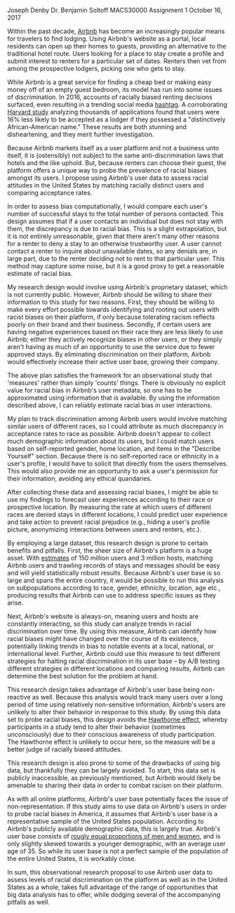 Joseph Denby
Dr. Benjamin Soltoff
MACS30000
Assignment 1
October 16, 2017

Within the past decade, [Airbnb](airbnb.com) has become an increasingly popular means for travelers to find lodging. Using Airbnb's website as a portal, local residents can open up their homes to guests, providing an alternative to the traditional hotel route. Users looking for a place to stay create a profile and submit interest to renters for a particular set of dates. Renters then vet from among the prospective lodgers, picking one who gets to stay.

While Airbnb is a great service for finding a cheap bed or making easy money off of an empty guest bedroom, its model has run into some issues of discrimination. In 2016, accounts of racially biased renting decisions surfaced, even resulting in a trending social media [hashtag](https://www.theguardian.com/technology/2016/may/05/airbnbwhileblack-hashtag-highlights-potential-racial-bias-rental-app). A corroborating [Harvard study](http://www.benedelman.org/publications/airbnb-guest-discrimination-2016-09-16.pdf) analyzing thousands of applications found that users were 16% less likely to be accepted as a lodger if they possessed a "distinctively African-American name." These results are both stunning and disheartening, and they merit further investigation. 

Because Airbnb markets itself as a user platform and not a business unto itself, it is (ostensibly) not subject to the same anti-discrimination laws that hotels and the like uphold. But, because renters can choose their guest, the platform offers a unique way to probe the prevalence of racial biases amongst its users. I propose using Airbnb's user data to assess racial attitudes in the United States by matching racially distinct users and comparing acceptance rates. 

In order to assess bias computationally, I would compare each user's number of successful stays to the total number of persons contacted. This design assumes that if a user contacts an individual but does not stay with them, the discrepancy is due to racial bias. This is a slight extrapolation, but it is not entirely unreasonable, given that there aren't many other reasons for a renter to deny a stay to an otherwise trustworthy user. A user cannot contact a renter to inquire about unavailable dates, so any denials are, in large part, due to the renter deciding not to rent to that particular user. This method may capture some noise, but it is a good proxy to get a reasonable estimate of racial bias.

My research design would involve using Airbnb's proprietary dataset, which is not currently public. However, Airbnb should be willing to share their information to this study for two reasons. First, they should be willing to make every effort possible towards identifying and rooting out users with racist biases on their platform, if only because tolerating racism reflects poorly on their brand and their business. Secondly, if certain users are having negative experiences based on their race they are less likely to use Airbnb; either they actively recognize biases in other users, or they simply aren't having as much of an opportunity to use the service due to fewer approved stays.  By eliminating discrimination on their platform, Airbnb would effectively increase their active user base, growing their company.

The above plan satisfies the framework for an observational study that 'measures' rather than simply 'counts' things. There is obviously no explicit value for racial bias in Airbnb's user metadata, so one has to be approximated using information that *is* available. By using the information described above, I can reliably estimate racial bias in user interactions. 

My plan to track discrimination among Airbnb users would involve matching similar users of different races, so I could attribute as much discrepancy in  acceptance rates to race as possible. Airbnb doesn't appear to collect much demographic information about its users, but I could match users based on self-reported gender, home location, and items in the "Describe Yourself" section. Because there is no self-reported race or ethnicity in a user's profile, I would have to solicit that directly from the users themselves. This would also provide me an opportunity to ask a user's permission for their information, avoiding any ethical quandaries. 

After collecting these data and assessing racial biases, I might be able to use my findings to forecast user experiences according to their race or prospective location. By measuring the rate at which users of different races are denied stays in different locations, I could predict user experience and take action to prevent racial prejudice (e.g., hiding a user's profile picture, anonymizing interactions between users and renters, etc.).

By employing a large dataset, this research design is prone to certain benefits and pitfalls. First, the sheer size of Airbnb's platform is a huge asset. With [estimates](http://fortune.com/2017/03/07/airbnb-ceo-hosts/) of 150 million users and 3 million hosts, matching Airbnb users and trawling records of stays and messages should be easy and will yield statistically robust results. Because Airbnb's user base is so large and spans the entire country, it would be possible to run this analysis on subpopulations according to race, gender, ethnicity, location, age etc., producing results that Airbnb can use to address specific issues as they arise. 

Next, Airbnb's website is always-on, meaning users and hosts are constantly interacting, so this study can analyze trends in racial discrimination over time. By using this measure, Airbnb can identify how racial biases might have changed over the course of its existence, potentially linking trends in bias to notable events at a local, national, or international level. Further, Airbnb could use this measure to test different strategies for halting racial discrimination in its user base – by A/B testing different strategies in different locations and comparing results, Airbnb can determine the best solution for the problem at hand. 

This research design takes advantage of Airbnb's user base being non-reactive as well. Because this analysis would track many users over a long period of time using relatively non-sensitive information, Airbnb's users are unlikely to alter their behavior in response to this study. By using this data set to probe racial biases, this design avoids the [Hawthorne effect](https://www.wikiwand.com/en/Hawthorne_effect), whereby participants in a study tend to alter their behavior (sometimes unconsciously) due to their conscious awareness of study participation. The Hawthorne effect is unlikely to occur here, so the measure will be a better judge of racially biased attitudes. 

This research design is also prone to some of the drawbacks of using big data, but thankfully they can be largely avoided. To start, this data set is publicly inaccessible, as previously mentioned, but Airbnb would likely be amenable to sharing their data in order to combat racism on their platform. 

As with all online platforms, Airbnb's user base potentially faces the issue of non-representation. If this study aims to use data on Airbnb's users in order to probe racial biases in America, it assumes that Airbnb's user base is a representative sample of the United States population. According to Airbnb's publicly available demographic data, this is largely true. Airbnb's user base consists of [rougly equal proportions of men and women](https://techcrunch.com/2015/09/07/airbnb-hosted-nearly-17-million-guests-this-summer/?ncid=rss), and is only slightly skewed towards a younger demographic, with an average user age of 35. So while its user base is not a perfect sample of the population of the entire United States, it is workably close.

In sum, this observational research proposal to use Airbnb user data to assess levels of racial discrimination on the platform as well as in the United States as a whole, takes full advantage of the range of opportunities that big data analysis has to offer, while dodging several of the accompanying pitfalls as well. 
    